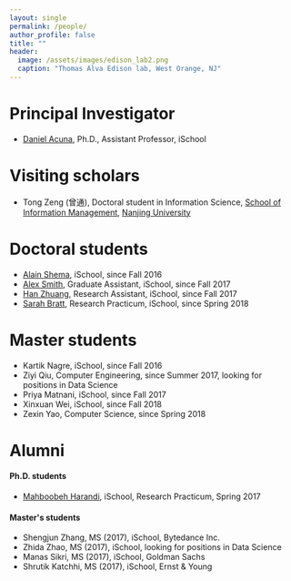```yaml
---
layout: single
permalink: /people/
author_profile: false
title: ""
header:
  image: /assets/images/edison_lab2.png
  caption: "Thomas Alva Edison lab, West Orange, NJ"
---
```


# Principal Investigator

- [Daniel Acuna](/about), Ph.D., Assistant Professor, iSchool

# Visiting scholars

- Tong Zeng (曾通), Doctoral student in Information Science, 
[School of Information Management](https://www.nju.edu.cn/EN/7f/7d/c7136a163709/page.htm), 
[Nanjing University](https://www.nju.edu.cn/EN/)

# Doctoral students

- [Alain Shema](http://alainshema.com), iSchool, since Fall 2016
- [Alex Smith](https://ischool.syr.edu/people/directories/view/aosmith/), Graduate Assistant, iSchool, since Fall 2017
- [Han Zhuang](https://ischool.syr.edu/people/directories/view/hzhuang/), Research Assistant, iSchool, since Fall 2017
- [Sarah Bratt](https://ischool.syr.edu/people/directories/view/sebratt/), Research Practicum, iSchool, since Spring 2018

# Master students

- Kartik Nagre, iSchool, since Fall 2016
- Ziyi Qiu, Computer Engineering, since Summer 2017, looking for positions in Data Science
- Priya Matnani, iSchool, since Fall 2017
- Xinxuan Wei, iSchool, since Fall 2018
- Zexin Yao, Computer Science, since Spring 2018


# Alumni

#### Ph.D. students
- [Mahboobeh Harandi](https://ischool.syr.edu/people/directories/view/mharandi/), 
iSchool, Research Practicum, Spring 2017 

#### Master's students
- Shengjun Zhang, MS (2017), iSchool, Bytedance Inc.
- Zhida Zhao, MS (2017), iSchool, looking for positions in Data Science
- Manas Sikri, MS (2017), iSchool, Goldman Sachs
- Shrutik Katchhi, MS (2017), iSchool, Ernst & Young
